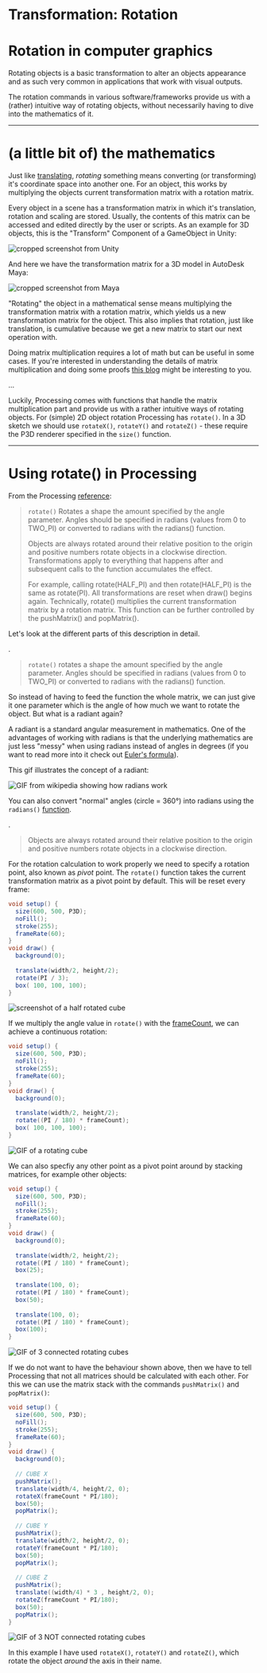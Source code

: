 <h1>Transformation: Rotation</h1>

# Rotation in computer graphics

Rotating objects is a basic transformation to alter an objects appearance and as such very common in applications that work with visual outputs.

The rotation commands in various software/frameworks provide us with a (rather) intuitive way of rotating objects, without necessarily having to dive into the mathematics of it.

---
# (a little bit of) the mathematics

Just like [translating](./translate.md), *rotating* something means converting (or transforming) it's coordinate space into another one. For an object, this works by multiplying the objects current transformation matrix with a rotation matrix.

Every object in a scene has a transformation matrix in which it's translation, rotation and scaling are stored. Usually, the contents of this matrix can be accessed and edited directly by the user or scripts.
As an example for 3D objects, this is the "Transform" Component of a GameObject in Unity:

![cropped screenshot from Unity](imgs/rotation_screenshotUnity.PNG)

And here we have the transformation matrix for a 3D model in AutoDesk Maya:

![cropped screenshot from Maya](imgs/rotation_screenshotMaya.PNG)

"Rotating" the object in a mathematical sense means multiplying the transformation matrix with a rotation matrix, which yields us a new transformation matrix for the object. This also implies that rotation, just like translation, is cumulative because we get a new matrix to start our next operation with.

Doing matrix multiplication requires a lot of math but can be useful in some cases. If you're interested in understanding the details of matrix multiplication and doing some proofs [this blog](https://www.javatpoint.com/computer-graphics-rotation) might be interesting to you.

...

Luckily, Processing comes with functions that handle the matrix multiplication part and provide us with a rather intuitive ways of rotating objects. For (simple) 2D object rotation Processing has `rotate()`. In a 3D sketch we should use `rotateX()`, `rotateY()` and `rotateZ()` - these require the P3D renderer specified in the `size()` function.

---
# Using rotate() in Processing

From the Processing [reference](https://processing.org/reference/rotate_.html):

> `rotate()` Rotates a shape the amount specified by the angle parameter. Angles should be specified in radians (values from 0 to TWO_PI) or converted to radians with the radians() function.
> 
> Objects are always rotated around their relative position to the origin and positive numbers rotate objects in a clockwise direction.
> Transformations apply to everything that happens after and subsequent calls to the function accumulates the effect.
> 
> For example, calling rotate(HALF_PI) and then rotate(HALF_PI) is the same as rotate(PI). All transformations are reset when draw() begins again.
> Technically, rotate() multiplies the current transformation matrix by a rotation matrix. This function can be further controlled by the pushMatrix() and popMatrix().

Let's look at the different parts of this description in detail.

.

> `rotate()` rotates a shape the amount specified by the angle parameter. Angles should be specified in radians (values from 0 to TWO_PI) or converted to radians with the radians() function.

So instead of having to feed the function the whole matrix, we can just give it one parameter which is the angle of how much we want to rotate the object. But what is a radiant again?

A radiant is a standard angular measurement in mathematics. One of the advantages of working with radians is that the underlying mathematics are just less "messy" when using radians instead of angles in degrees (if you want to read more into it check out [Euler's formula](https://en.wikipedia.org/wiki/Euler%27s_formula#Applications_in_complex_number_theory)).

This gif illustrates the concept of a radiant:

![GIF from wikipedia showing how radians work](https://upload.wikimedia.org/wikipedia/commons/4/4e/Circle_radians.gif)

You can also convert "normal" angles (circle = 360°) into radians using the `radians()` [function](https://processing.org/reference/radians_.html).

.

> Objects are always rotated around their relative position to the origin and positive numbers rotate objects in a clockwise direction.

For the rotation calculation to work properly we need to specify a rotation point, also known as *pivot* point.
The `rotate()` function takes the current transformation matrix as a pivot point by default. This will be reset every frame:

```java
void setup() {
  size(600, 500, P3D);
  noFill();
  stroke(255);
  frameRate(60);
}
void draw() {
  background(0);
  
  translate(width/2, height/2);
  rotate(PI / 3);
  box( 100, 100, 100);
}
```

![screenshot of a half rotated cube](imgs/rotation_rotatedCubeStatic.PNG)

If we multiply the angle value in `rotate()` with the [frameCount](https://processing.org/reference/frameCount.html), we can achieve a continuous rotation:
```java
void setup() {
  size(600, 500, P3D);
  noFill();
  stroke(255);
  frameRate(60);
}
void draw() {
  background(0);
  
  translate(width/2, height/2);
  rotate((PI / 180) * frameCount);
  box( 100, 100, 100);
}
```

![GIF of a rotating cube](imgs/rotation_rotatingCube.gif)


We can also specfiy any other point as a pivot point around by stacking matrices, for example other objects:

```java
void setup() {
  size(600, 500, P3D);
  noFill();
  stroke(255);
  frameRate(60);
}
void draw() {
  background(0);
  
  translate(width/2, height/2);
  rotate((PI / 180) * frameCount);
  box(25);
  
  translate(100, 0);
  rotate((PI / 180) * frameCount);
  box(50);
  
  translate(100, 0);
  rotate((PI / 180) * frameCount);
  box(100);  
}
```

![GIF of 3 connected rotating cubes](imgs/rotation_connectedCubes.gif)

If we do not want to have the behaviour shown above, then we have to tell Processing that not all matrices should be calculated with each other. 
For this we can use the matrix stack with the commands `pushMatrix()` and `popMatrix()`:

```java
void setup() {
  size(600, 500, P3D);
  noFill();
  stroke(255);
  frameRate(60);
}
void draw() {
  background(0);
  
  // CUBE X
  pushMatrix();
  translate(width/4, height/2, 0);
  rotateX(frameCount * PI/180);
  box(50);
  popMatrix();
  
  // CUBE Y
  pushMatrix();
  translate(width/2, height/2, 0);
  rotateY(frameCount * PI/180);
  box(50);
  popMatrix();
  
  // CUBE Z
  pushMatrix();
  translate((width/4) * 3 , height/2, 0);
  rotateZ(frameCount * PI/180);
  box(50);
  popMatrix();
}
```

![GIF of 3 NOT connected rotating cubes](imgs/rotation_NOTconnectedCubes.gif)

In this example I have used `rotateX()`, `rotateY()` and `rotateZ()`, which rotate the object *around* the axis in their name.
